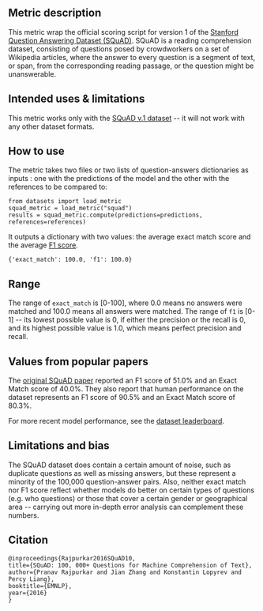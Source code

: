 ## Metric description
This metric wrap the official scoring script for version 1 of the [Stanford Question Answering Dataset (SQuAD)](https://huggingface.co/datasets/squad). SQuAD is a reading comprehension dataset, consisting of questions posed by crowdworkers on a set of Wikipedia articles, where the answer to every question is a segment of text, or span, from the corresponding reading passage, or the question might be unanswerable.


## Intended uses & limitations
This metric works only with the [SQuAD v.1 dataset](https://huggingface.co/datasets/squad) -- it will not work with any other dataset formats.

## How to use 

The metric takes two files or two lists of question-answers dictionaries as inputs : one with the predictions of the model and the other with the references to be compared to:

    from datasets import load_metric
    squad_metric = load_metric("squad")
    results = squad_metric.compute(predictions=predictions, references=references)
  
It outputs a dictionary with two values: the average exact match score and the average [F1 score](https://huggingface.co/metrics/f1).

    {'exact_match': 100.0, 'f1': 100.0}

## Range
The range of `exact_match` is [0-100], where 0.0 means no answers were matched and 100.0 means all answers were matched. 
The range of `f1` is [0-1] -- its lowest possible value is 0, if either the precision or the recall is 0, and its highest possible value is 1.0, which means perfect precision and recall.

## Values from popular papers
The [original SQuAD paper](https://nlp.stanford.edu/pubs/rajpurkar2016squad.pdf) reported an F1 score of 51.0% and an Exact Match score of 40.0%. They also report that human performance on the dataset represents an F1 score of 90.5% and an Exact Match score of 80.3%.

For more recent model performance, see the [dataset leaderboard](https://paperswithcode.com/dataset/squad).


## Limitations and bias
The SQuAD dataset does contain a certain amount of noise, such as duplicate questions as well as missing answers, but these represent a minority of the 100,000 question-answer pairs. Also, neither exact match nor F1 score reflect whether models do better on certain types of questions (e.g. who questions) or those that cover a certain gender or geographical area -- carrying out more in-depth error analysis can complement these numbers. 


## Citation

    @inproceedings{Rajpurkar2016SQuAD10,
    title={SQuAD: 100, 000+ Questions for Machine Comprehension of Text},
    author={Pranav Rajpurkar and Jian Zhang and Konstantin Lopyrev and Percy Liang},
    booktitle={EMNLP},
    year={2016}
    }

